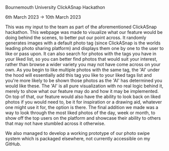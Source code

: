 Bournemouth University ClickASnap Hackathon

6th March 2023 -> 10th March 2023

This was my input to the team as part of the aforementioned ClickASnap hackathon. 
This webpage was made to visualize what our feature would be doing behind the scenes, to better put our point across.
It randomly generates images with a default photo tag (since ClickASnap is the worlds leading photo sharing platform) and displays them one by one to the user to like or pass upon.
It can also search for photos with the tags you have in your liked list, so you can better find photos that would suit your interest, rather than browse a wider variety you may not have come across on your own.
As you begin to like multiple photos with the same tag, the 'AI' under the hood will essentially add this tag you like to your liked tags list and you're more likely to be shown those photos as the 'AI' has determined you would like these.
The 'AI' is all pure visualization with no real logic behind it, merely to show what our feature may do and how it may be implemented.
On top of that, our feature would also have the ability to look back on liked photos if you would need to, be it for inspiration or a drawing aid, whatever one might use it for, the option is there.
The final addition we made was a way to look through the most liked photos of the day, week or month, to show off the top users on the platform and showcase their ability to others that may not have stumbled across it otherwise.

We also managed to develop a working prototype of our photo swipe system which is packaged elsewhere, not currently accessible on my GitHub.
